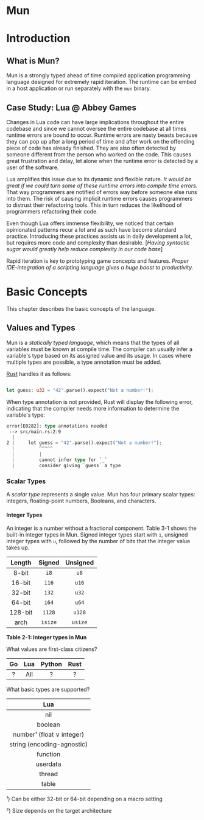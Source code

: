 # Mun

# Introduction

## What is Mun?

Mun is a strongly typed ahead of time compiled application programming language designed for extremely rapid iteration. The runtime can be embed in a host application or run separately with the `mun` binary.

## Case Study: Lua @ Abbey Games

Changes in Lua code can have large implications throughout the entire codebase and since we cannot oversee the entire codebase at all times runtime errors are bound to occur. Runtime errors are nasty beasts because they can pop up after a long period of time and after work on the offending piece of code has already finished. They are also often detected by someone different from the person who worked on the code. This causes great frustration and delay, let alone when the runtime error is detected by a user of the software.

Lua amplifies this issue due to its dynamic and flexible nature. *It would be great if we could turn some of these runtime errors into compile time errors.* That way programmers are notified of errors way before someone else runs into them. The risk of causing implicit runtime errors causes programmers to distrust their refactoring tools. This in turn reduces the likelihood of programmers refactoring their code.

Even though Lua offers immense flexibility, we noticed that certain opinionated patterns recur a lot and as such have become standard practice. Introducing these practices assists us in daily development a lot, but requires more code and complexity than desirable. [*Having syntactic sugar would greatly help reduce complexity in our code base*]

Rapid iteration is key to prototyping game concepts and features. *Proper IDE-integration of a scripting language gives a huge boost to productivity.*


# Basic Concepts

This chapter describes the basic concepts of the language.

## Values and Types

Mun is a *statically typed language*, which means that the types of all variables must be known at compile time. The compiler can usually infer a variable's type based on its assigned value and its usage. In cases where multiple types are possible, a type annotation must be added.

[Rust](https://doc.rust-lang.org/book/ch03-02-data-types.html) handles it as follows:

```rust

let guess: u32 = "42".parse().expect("Not a number!");
```

When type annotation is not provided, Rust will display the following error, indicating that the compiler needs more information to determine the variable's type:

```rust
error[E0282]: type annotations needed
 --> src/main.rs:2:9
  |
2 |     let guess = "42".parse().expect("Not a number!");
  |         ^^^^^
  |         |
  |         cannot infer type for `_`
  |         consider giving `guess` a type
```

### Scalar Types

A *scalar type* represents a single value. Mun has four primary scalar types: integers, floating-point numbers, Booleans, and characters.

#### Integer Types

An integer is a number without a fractional component. Table 3-1 shows the built-in integer types in Mun. Signed integer types start with `i`, unsigned integer types with `u`, followed by the number of bits that the integer value takes up.

| Length  | Signed  | Unsigned |
|:-------:|:-------:|:--------:|
| 8-bit   | `i8`    | `u8`     |
| 16-bit  | `i16`   | `u16`    |
| 32-bit  | `i32`   | `u32`    |
| 64-bit  | `i64`   | `u64`    |
| 128-bit | `i128`  | `u128`   |
| arch    | `isize` | `usize`  |

**Table 2-1: Integer types in Mun**

What values are first-class citizens?

Go | Lua | Python | Rust
:-:|:---:|:------:|:---:
? | All | ? | ?

What basic types are supported?

|Lua  |
|:---:|
| nil |
| boolean |
| number¹ (float ∨ integer) |
| string (encoding-agnostic) |
| function |
| userdata |
| thread |
| table |

¹) Can be either 32-bit or 64-bit depending on a macro setting

²) Size depends on the target architecture
